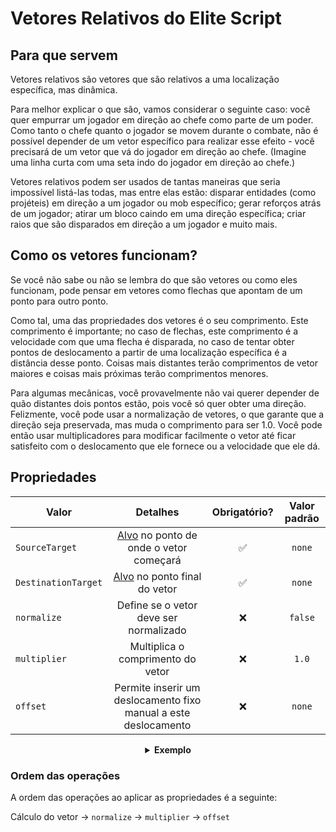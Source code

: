 # Vetores Relativos do Elite Script

## Para que servem

Vetores relativos são vetores que são relativos a uma localização específica, mas dinâmica.

Para melhor explicar o que são, vamos considerar o seguinte caso: você quer empurrar um jogador em direção ao chefe como parte de um poder. Como tanto o chefe quanto o jogador se movem durante o combate, não é possível depender de um vetor específico para realizar esse efeito - você precisará de um vetor que vá do jogador em direção ao chefe. (Imagine uma linha curta com uma seta indo do jogador em direção ao chefe.)

Vetores relativos podem ser usados de tantas maneiras que seria impossível listá-las todas, mas entre elas estão: disparar entidades (como projéteis) em direção a um jogador ou mob específico; gerar reforços atrás de um jogador; atirar um bloco caindo em uma direção específica; criar raios que são disparados em direção a um jogador e muito mais.

## Como os vetores funcionam?

Se você não sabe ou não se lembra do que são vetores ou como eles funcionam, pode pensar em vetores como flechas que apontam de um ponto para outro ponto.

Como tal, uma das propriedades dos vetores é o seu comprimento. Este comprimento é importante; no caso de flechas, este comprimento é a velocidade com que uma flecha é disparada, no caso de tentar obter pontos de deslocamento a partir de uma localização específica é a distância desse ponto. Coisas mais distantes terão comprimentos de vetor maiores e coisas mais próximas terão comprimentos menores.

Para algumas mecânicas, você provavelmente não vai querer depender de quão distantes dois pontos estão, pois você só quer obter uma direção. Felizmente, você pode usar a normalização de vetores, o que garante que a direção seja preservada, mas muda o comprimento para ser 1.0. Você pode então usar multiplicadores para modificar facilmente o vetor até ficar satisfeito com o deslocamento que ele fornece ou a velocidade que ele dá.

## Propriedades

| Valor |                                                 Detalhes                                                  | Obrigatório? | Valor padrão |
| --- |:--------------------------------------------------------------------------------------------------------:| :-: | :-: |
| `SourceTarget` | [Alvo]($language$/elitemobs/elitescript_targets.md) no ponto de onde o vetor começará | ✅ | `none` |
| `DestinationTarget` | [Alvo]($language$/elitemobs/elitescript_targets.md) no ponto final do vetor | ✅ | `none` |
| `normalize` |                                 Define se o vetor deve ser normalizado                                  | ❌ | `false` |
| `multiplier` |                                      Multiplica o comprimento do vetor                                      | ❌ | `1.0` |
| `offset` |                          Permite inserir um deslocamento fixo manual a este deslocamento                           | ❌ | `none` |

<div align="center">

<details> 

<summary><b>Exemplo</b></summary>

<div align="left">

```yaml
eliteScript:
  ShootChicken:
    Events:
    - EliteMobDamagedByPlayerEvent
    Actions:
    - action: SUMMON_ENTITY
      sValue: CHICKEN
      Target:
        targetType: SELF
      RelativeVector:
        SourceTarget:
          targetType: SELF
        DestinationTarget:
          targetType: DIRECT_TARGET
        normalize: true
        multiplier: 2.0
```

Dispara uma galinha

***

```yaml
eliteScript:
  ShootArrow:
    Events:
    - EliteMobDamagedByPlayerEvent
    Actions:
    - action: SUMMON_ENTITY
      sValue: ARROW
      Target:
        targetType: SELF
      RelativeVector:
        SourceTarget:
          targetType: SELF
        DestinationTarget:
          targetType: DIRECT_TARGET
        normalize: true
        multiplier: 2.0
```

Dispara uma flecha

***

```yaml
eliteScript:
  SpawnReinforcement:
    Events:
    - EliteMobDamagedByPlayerEvent
    Actions:
    - action: SUMMON_ENTITY
      sValue: ZOMBIE
      Target:
        targetType: SELF
      RelativeOffset:
        SourceTarget:
          targetType: SELF
        DestinationTarget:
          targetType: DIRECT_TARGET
        normalize: true
        multiplier: 2.0
```

Gera um zumbi 2 blocos atrás do jogador, em relação ao chefe.

***

```yaml
eliteScript:
  Example:
    Events:
    - EliteMobDamagedByPlayerEvent
    Zone:
      Shape: SPHERE
      target:
        targetType: SELF_SPAWN
        offset: 0,0,0
        track: false
      filter: PLAYER
      radius: 6
    Actions:
    - action: SPAWN_PARTICLE
      repeatEvery: 38
      times: 5
      Target:
        targetType: ZONE_FULL
        track: false
        coverage: 0.9
      particles:
      - particle: FLAME
        RelativeVector:
          SourceTarget:
            targetType: ACTION_TARGET
            track: true
          DestinationTarget:
            targetType: SELF_SPAWN
            offset: 0,-0.5,0
        speed: 0.05
```

Cria uma esfera de chamas animada que encolhe até a localização de geração.

</div>

</details>

</div>

### Ordem das operações

A ordem das operações ao aplicar as propriedades é a seguinte:

Cálculo do vetor -> `normalize` -> `multiplier` -> `offset`
